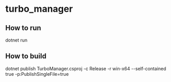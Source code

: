 # turbo_manager


## How to run 
dotnet run

## How to build
dotnet publish TurboManager.csproj -c Release -r win-x64 --self-contained true -p:PublishSingleFile=true
